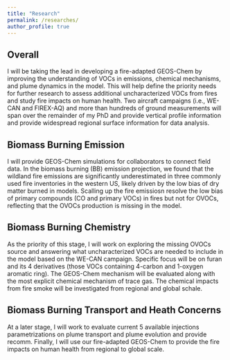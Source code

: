 ```yaml
---
title: "Research"
permalink: /researches/
author_profile: true
---
```

## Overall
I will be taking the lead in developing a fire-adapted GEOS-Chem by improving the understanding of VOCs in emissions, chemical mechanisms, and plume dynamics in the model. This will help define the priority needs for further research to assess additional uncharacterized VOCs from fires and study fire impacts on human health. Two aircraft campaigns (i.e., WE-CAN and FIREX-AQ) and more than hundreds of ground measurements will span over the remainder of my PhD and provide vertical profile information and provide widespread regional surface information for data analysis.

## Biomass Burning Emission
I will provide GEOS-Chem simulations for collaborators to connect field data. In the biomass burning (BB) emission projection, we found that the wildland fire emissions are significantly underestimated in three commonly used fire inventories in the western US, likely driven by the low bias of dry matter burned in models. Scalling up the fire emissiosn resolve the low bias of primary compounds (CO and primary VOCs) in fires but not for OVOCs, reflecting that the OVOCs production is missing in the model.

## Biomass Burning Chemistry
As the priority of this stage, I will work on exploring the missing OVOCs source and answering what uncharacterized VOCs are needed to include in the model based on the WE-CAN campaign. Specific focus will be on furan and its 4 derivatives (those VOCs containing 4-carbon and 1-oxygen aromatic ring). The GEOS-Chem mechanism will be evaluated along with the most explicit chemical mechanism of trace gas. The chemical impacts from fire smoke will be investigated from regional and global schale. 

## Biomass Burning Transport and Heath Concerns
At a later stage, I will work to evaluate current 5 available injections parametrizations on plume transport and plume evolution and provide recomm. Finally, I will use our fire-adapted GEOS-Chem to provide the fire impacts on human health from regional to global scale.
